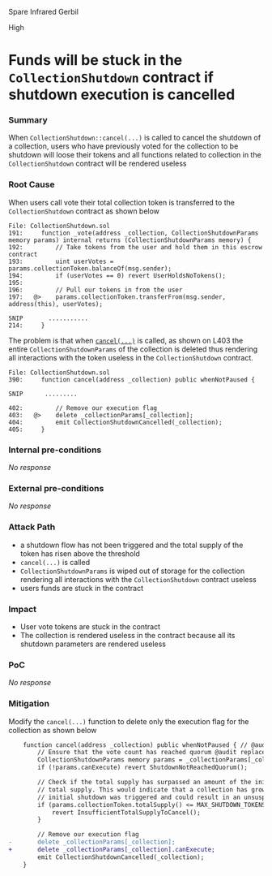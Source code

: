 Spare Infrared Gerbil

High

# Funds will be stuck in the `CollectionShutdown` contract if shutdown execution is cancelled

### Summary

When `CollectionShutdown::cancel(...)` is called to cancel the shutdown of a collection, users who have previously voted for the collection to be shutdown will loose their tokens and all functions related to collection in the `CollectionShutdown` contract will be rendered useless

### Root Cause

When users call vote their total collection token is transferred to the `CollectionShutdown` contract as shown below

```solidity
File: CollectionShutdown.sol
191:     function _vote(address _collection, CollectionShutdownParams memory params) internal returns (CollectionShutdownParams memory) {
192:         // Take tokens from the user and hold them in this escrow contract
193:         uint userVotes = params.collectionToken.balanceOf(msg.sender);
194:         if (userVotes == 0) revert UserHoldsNoTokens();
195: 
196:         // Pull our tokens in from the user
197:   @>    params.collectionToken.transferFrom(msg.sender, address(this), userVotes);

SNIP       ...........
214:     }

```


The problem is that when [`cancel(...)`](https://github.com/sherlock-audit/2024-08-flayer/blob/main/flayer/src/contracts/utils/CollectionShutdown.sol#L403) is called, as shown on L403 the entire `CollectionShutdownParams` of the collection is deleted thus rendering all interactions with the token useless in the `CollectionShutdown` contract. 

```solidity
File: CollectionShutdown.sol
390:     function cancel(address _collection) public whenNotPaused {

SNIP      .........

402:         // Remove our execution flag
403:   @>    delete _collectionParams[_collection];
404:         emit CollectionShutdownCancelled(_collection);
405:     }

```


### Internal pre-conditions

_No response_

### External pre-conditions

_No response_

### Attack Path

- a shutdown flow has not been triggered and the total supply of the token has risen above the threshold
- `cancel(...)` is called
- `CollectionShutdownParams` is wiped out of storage for the collection rendering all interactions with the `CollectionShutdown` contract useless
- users funds are stuck in the contract

### Impact

- User vote tokens are stuck in the contract
- The collection is rendered useless in the contract because all its shutdown parameters are rendered useless

### PoC

_No response_

### Mitigation

Modify the `cancel(...)` function to delete only the execution flag for the collection as shown below

```diff
    function cancel(address _collection) public whenNotPaused { // @audit 11) if a collection grows before shutdown is triggered, canceling the shutdown process will cause the existing token votes to be stuck in the CSD contract because they can neither claim sudo's liq proceeds or reclaim() their votes because the params have been wiped and most of its feilds read zero or default value
        // Ensure that the vote count has reached quorum @audit replace 403 with delete _collectionParams[_collection].canExecute
        CollectionShutdownParams memory params = _collectionParams[_collection];
        if (!params.canExecute) revert ShutdownNotReachedQuorum();

        // Check if the total supply has surpassed an amount of the initial required
        // total supply. This would indicate that a collection has grown since the
        // initial shutdown was triggered and could result in an unsuspected liquidation.
        if (params.collectionToken.totalSupply() <= MAX_SHUTDOWN_TOKENS * 10 ** locker.collectionToken(_collection).denomination()) {
            revert InsufficientTotalSupplyToCancel();
        }

        // Remove our execution flag
-       delete _collectionParams[_collection];
+       delete _collectionParams[_collection].canExecute;
        emit CollectionShutdownCancelled(_collection);
    }
```